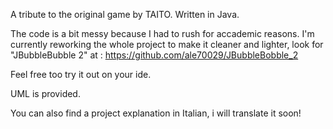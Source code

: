 A tribute to the original game by TAITO. Written in Java.

The code is a bit messy because I had to rush for accademic reasons.
I'm currently reworking the whole project to make it cleaner and lighter, look for "JBubbleBubble 2" at : https://github.com/ale70029/JBubbleBobble_2

Feel free too try it out on your ide.

UML is provided.

You can also find a project explanation in Italian, i will translate it soon!

